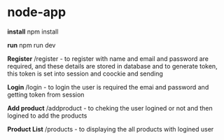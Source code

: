 # node-app

**install** 
npm install

**run**
npm run dev

**Register** 
/register - to register with name and email and password are required, and these details are stored in database and to generate token, this token is set into session and coockie and sending 

**Login** 
/login - to login the user is required the emai and password and getting token  from session 

**Add product**
/addproduct - to cheking the user logined or not and then logined to add the products 

**Product List** 
/products - to displaying the all products with logined user 
